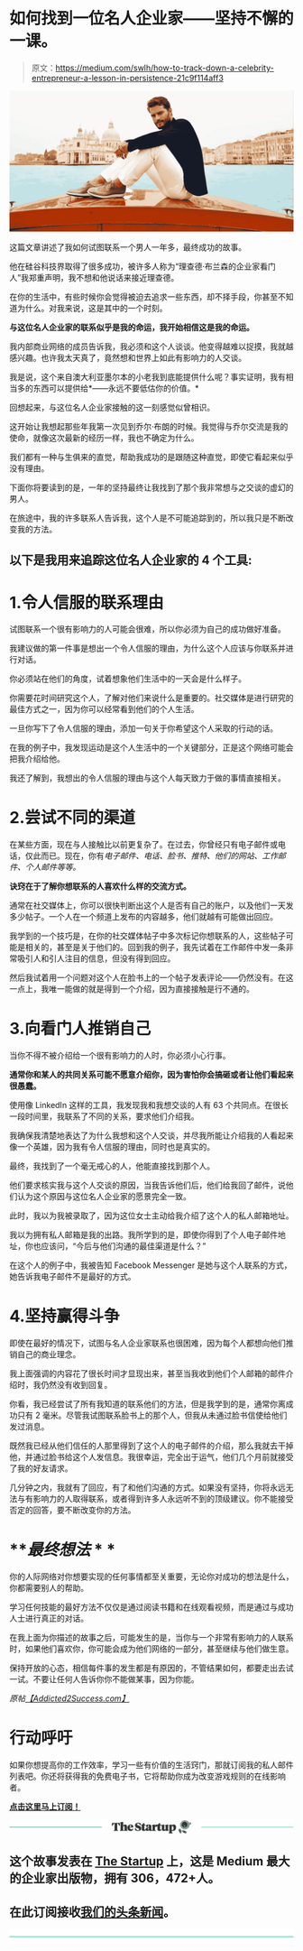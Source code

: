 # 如何找到一位名人企业家——坚持不懈的一课。

> 原文：<https://medium.com/swlh/how-to-track-down-a-celebrity-entrepreneur-a-lesson-in-persistence-21c9f114aff3>

![](img/530844e5701c9bb6cdcd2acd066ca8c8.png)

这篇文章讲述了我如何试图联系一个男人一年多，最终成功的故事。

他在硅谷科技界取得了很多成功，被许多人称为“理查德·布兰森的企业家看门人”我郑重声明，我不想和他说话来接近理查德。

在你的生活中，有些时候你会觉得被迫去追求一些东西，却不择手段，你甚至不知道为什么。对我来说，这是其中的一个时刻。

**与这位名人企业家的联系似乎是我的命运，我开始相信这是我的命运。**

我内部商业网络的成员告诉我，我必须和这个人谈谈。他变得越难以捉摸，我就越感兴趣。也许我太天真了，竟然想和世界上如此有影响力的人交谈。

我是说，这个来自澳大利亚墨尔本的小老我到底能提供什么呢？事实证明，我有相当多的东西可以提供给*——永远不要低估你的价值。*

回想起来，与这位名人企业家接触的这一刻感觉似曾相识。

这开始让我想起那些年我第一次见到乔尔·布朗的时候。我觉得与乔尔交流是我的使命，就像这次最新的经历一样，我也不确定为什么。

我们都有一种与生俱来的直觉，帮助我成功的是跟随这种直觉，即使它看起来似乎没有理由。

下面你将要读到的是，一年的坚持最终让我找到了那个我非常想与之交谈的虚幻的男人。

在旅途中，我的许多联系人告诉我，这个人是不可能追踪到的，所以我只是不断改变我的方法。

## 以下是我用来追踪这位名人企业家的 4 个工具:

# 1.令人信服的联系理由

试图联系一个很有影响力的人可能会很难，所以你必须为自己的成功做好准备。

我建议做的第一件事是想出一个令人信服的理由，为什么这个人应该与你联系并进行对话。

你必须站在他们的角度，试着想象他们生活中的一天会是什么样子。

你需要花时间研究这个人，了解对他们来说什么是重要的。社交媒体是进行研究的最佳方式之一，因为你可以经常看到他们的个人生活。

一旦你写下了令人信服的理由，添加一句关于你希望这个人采取的行动的话。

在我的例子中，我发现运动是这个人生活中的一个关键部分，正是这个网络可能会把我介绍给他。

我还了解到，我想出的令人信服的理由与这个人每天致力于做的事情直接相关。

# 2.尝试不同的渠道

在某些方面，现在与人接触比以前更复杂了。在过去，你曾经只有电子邮件或电话，仅此而已。现在，你有*电子邮件、电话、脸书、推特、他们的网站、工作邮件、个人邮件等等。*

**诀窍在于了解你想联系的人喜欢什么样的交流方式。**

通常在社交媒体上，你可以很快判断出这个人是否有自己的账户，以及他们一天发多少帖子。一个人在一个频道上发布的内容越多，他们就越有可能做出回应。

我学到的一个技巧是，在你的社交媒体帖子中多次标记你想联系的人，这些帖子可能是相关的，甚至是关于他们的。回到我的例子，我先试着在工作邮件中发一条非常吸引人和引人注目的信息，但没有得到回应。

然后我试着用一个问题对这个人在脸书上的一个帖子发表评论——仍然没有。在这一点上，我唯一能做的就是得到一个介绍，因为直接接触是行不通的。

# 3.向看门人推销自己

当你不得不被介绍给一个很有影响力的人时，你必须小心行事。

**通常你和某人的共同关系可能不愿意介绍你，因为害怕你会搞砸或者让他们看起来很愚蠢。**

使用像 LinkedIn 这样的工具，我发现我和我想交谈的人有 63 个共同点。在很长一段时间里，我联系了不同的关系，要求他们介绍我。

我确保我清楚地表达了为什么我想和这个人交谈，并尽我所能让介绍我的人看起来像一个英雄，因为我有令人信服的理由，同时也是真实的。

最终，我找到了一个毫无戒心的人，他能直接找到那个人。

他们要求核实我与这个人交谈的原因，当我告诉他们后，他们给我回了邮件，说他们认为这个原因与这位名人企业家的愿景完全一致。

此时，我以为我被录取了，因为这位女士主动给我介绍了这个人的私人邮箱地址。

我以为拥有私人邮箱是我的出路。我所学到的是，即使你得到了个人电子邮件地址，你也应该问，“今后与他们沟通的最佳渠道是什么？”

在这个人的例子中，我被告知 Facebook Messenger 是她与这个人联系的方式，她告诉我电子邮件不是最好的方式。

# 4.坚持赢得斗争

即使在最好的情况下，试图与名人企业家联系也很困难，因为每个人都想向他们推销自己的商业理念。

我上面强调的内容花了很长时间才显现出来，甚至当我收到他们个人邮箱的邮件介绍时，我仍然没有收到回复。

你看，我已经尝试了所有我知道的联系他们的方法，但是我学到的是，通常你离成功只有 2 毫米。尽管我试图联系脸书上的那个人，但我从未通过脸书信使给他们发过消息。

既然我已经从他们信任的人那里得到了这个人的电子邮件的介绍，那么我就去干掉他，并通过脸书给这个人发信息。我很幸运，完全出于运气，他们几个月前就接受了我的好友请求。

几分钟之内，我就有了回应，有了和他们沟通的方式。如果没有坚持，你将永远无法与有影响力的人取得联系，或者得到许多人永远听不到的顶级建议。你不能接受否定的回答，要不断改变你的方法。

# ***最终想法* * *

你的人际网络对你想要实现的任何事情都至关重要，无论你对成功的想法是什么，你都需要别人的帮助。

学习任何技能的最好方法不仅仅是通过阅读书籍和在线观看视频，而是通过与成功人士进行真正的对话。

在我上面为你描述的故事之后，可能发生的是，当你与一个非常有影响力的人联系时，如果他们喜欢你，你可能会成为他们网络的一部分，甚至继续与他们做生意。

保持开放的心态，相信每件事的发生都是有原因的，不管结果如何，都要走出去试一试。不要让任何人告诉你你不能做某事，因为你能。

*原帖*[*【Addicted2Success.com】*](https://addicted2success.com/entrepreneur-profile/how-to-track-down-a-celebrity-entrepreneur-a-lesson-in-persistence/)

# 行动呼吁

如果你想提高你的工作效率，学习一些有价值的生活窍门，那就订阅我的私人邮件列表吧。你还将获得我的免费电子书，它将帮助你成为改变游戏规则的在线影响者。

[**点击这里马上订阅！**](http://timdenning.net/free-ebook)

[![](img/308a8d84fb9b2fab43d66c117fcc4bb4.png)](https://medium.com/swlh)

## 这个故事发表在 [The Startup](https://medium.com/swlh) 上，这是 Medium 最大的企业家出版物，拥有 306，472+人。

## 在此订阅接收[我们的头条新闻](http://growthsupply.com/the-startup-newsletter/)。

[![](img/b0164736ea17a63403e660de5dedf91a.png)](https://medium.com/swlh)